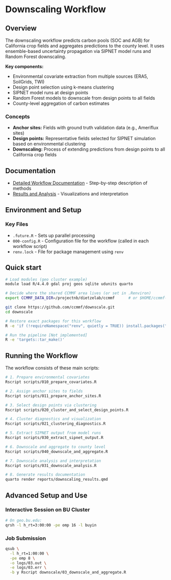 # Downscaling Workflow

## Overview

The downscaling workflow predicts carbon pools (SOC and AGB) for California crop fields and aggregates predictions to the county level. It uses ensemble-based uncertainty propagation via SIPNET model runs and Random Forest downscaling.

**Key components:**
- Environmental covariate extraction from multiple sources (ERA5, SoilGrids, TWI)
- Design point selection using k-means clustering
- SIPNET model runs at design points
- Random Forest models to downscale from design points to all fields
- County-level aggregation of carbon estimates

### Concepts

- **Anchor sites:** Fields with ground truth validation data (e.g., Ameriflux sites)
- **Design points:** Representative fields selected for SIPNET simulation based on environmental clustering
- **Downscaling:** Process of extending predictions from design points to all California crop fields



## Documentation

- [Detailed Workflow Documentation](docs/workflow_documentation.qmd) - Step-by-step description of methods
- [Results and Analysis](reports/downscaling_results.qmd) - Visualizations and interpretation

## Environment and Setup


### Key Files

- `.future.R` - Sets up parallel processing
- `000-config.R` - Configuration file for the workflow (called in each workflow script)
- `renv.lock` - File for package management using `renv`

## Quick start

```bash
# Load modules (geo cluster example)
module load R/4.4.0 gdal proj geos sqlite udunits quarto

# Decide where the shared CCMMF area lives (or set in .Renviron)
export CCMMF_DATA_DIR=/projectnb/dietzelab/ccmmf      # or $HOME/ccmmf-dev

git clone https://github.com/ccmmf/downscale.git
cd downscale

# Restore exact packages for this workflow
R -e 'if (!requireNamespace("renv", quietly = TRUE)) install.packages("renv"); renv::restore()'

# Run the pipeline [Not implemented]
R -e 'targets::tar_make()'
```

## Running the Workflow

The workflow consists of these main scripts:

```bash
# 1. Prepare environmental covariates
Rscript scripts/010_prepare_covariates.R

# 2. Assign anchor sites to fields
Rscript scripts/011_prepare_anchor_sites.R

# 3. Select design points via clustering
Rscript scripts/020_cluster_and_select_design_points.R

# 4. Cluster diagnostics and visualization
Rscript scripts/021_clustering_diagnostics.R

# 5. Extract SIPNET output from model runs
Rscript scripts/030_extract_sipnet_output.R  

# 6. Downscale and aggregate to county level
Rscript scripts/040_downscale_and_aggregate.R

# 7. Downscale analysis and interpretation
Rscript scripts/031_downscale_analysis.R

# 8. Generate results documentation
quarto render reports/downscaling_results.qmd
```

## Advanced Setup and Use

### Interactive Session on BU Cluster

```sh
# On geo.bu.edu:
qrsh -l h_rt=3:00:00 -pe omp 16 -l buyin
```

### Job Submission

```sh
qsub \
  -l h_rt=1:00:00 \
  -pe omp 8 \
  -o logs/03.out \
  -e logs/03.err \
  -b y Rscript downscale/03_downscale_and_aggregate.R
```

